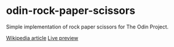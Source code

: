 # odin-rock-paper-scissors
Simple implementation of rock paper scissors for The Odin Project.

[Wikipedia article](https://en.wikipedia.org/wiki/Rock_paper_scissors)
[Live preview](https://chitudorin.github.io/odin-rock-paper-scissors/)